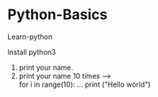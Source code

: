 # Python-Basics
Learn-python

Install python3

1) print your name.
2) print your name 10 times -->  
for i in range(10):
...     print ("Hello world")
